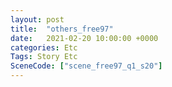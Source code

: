 ```yaml
---
layout: post
title:  "others_free97"
date:   2021-02-20 10:00:00 +0000
categories: Etc
Tags: Story Etc
SceneCode: ["scene_free97_q1_s20"]
---
```

